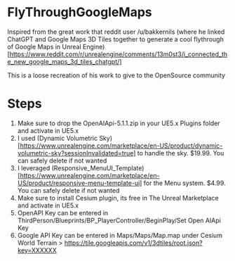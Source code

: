 # FlyThroughGoogleMaps

Inspired from the great work that reddit user /u/bakkernils (where he linked ChatGPT and Google Maps 3D Tiles together to generate a cool flythrough of Google Maps in Unreal Engine)[https://www.reddit.com/r/unrealengine/comments/13m0st3/i_connected_the_new_google_maps_3d_tiles_chatgpt/]

This is a loose recreation of his work to give to the OpenSource community

# Steps

1. Make sure to drop the OpenAIApi-5.1.1.zip in your UE5.x Plugins folder and activate in UE5.x
2. I used (Dynamic Volumetric Sky)[https://www.unrealengine.com/marketplace/en-US/product/dynamic-volumetric-sky?sessionInvalidated=true] to handle the sky. $19.99. You can safely delete if not wanted
3. I leveraged (Responsive_MenuUI_Template) [https://www.unrealengine.com/marketplace/en-US/product/responsive-menu-template-ui] for the Menu system. $4.99. You can safely delete if not wanted
4. Make sure to install Cesium plugin, its free in The Unreal Marketplace and activate in UE5.x
5. OpenAPI Key can be entered in ThirdPerson/Blueprints/BP_PlayerController/BeginPlay/Set Open AIApi Key
6. Google API Key can be entered in Maps/Maps/Map.map under Cesium World Terrain > https://tile.googleapis.com/v1/3dtiles/root.json?key=XXXXXX
